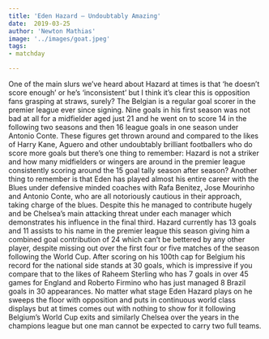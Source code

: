 ```yaml
---
title: 'Eden Hazard – Undoubtably Amazing'
date:  2019-03-25
author: 'Newton Mathias'
image: '../images/goat.jpeg'
tags:
- matchday

---
```

One of the main slurs we’ve heard about Hazard at times is that ‘he doesn’t score enough’ or he’s ‘inconsistent’ but I think it’s clear this is opposition fans grasping at straws, surely? The Belgian is a regular goal scorer in the premier league ever since signing. Nine goals in his first season was not bad at all for a midfielder aged just 21 and he went on to score 14 in the following two seasons and then 16 league goals in one season under Antonio Conte. These figures get thrown around and compared to the likes of Harry Kane, Aguero and other undoubtably brilliant footballers who do score more goals but there’s one thing to remember: Hazard is not a striker and how many midfielders or wingers are around in the premier league consistently scoring around the 15 goal tally season after season?
Another thing to remember is that Eden has played almost his entire career with the Blues under defensive minded coaches with Rafa Benitez, Jose Mourinho and Antonio Conte, who are all notoriously cautious in their approach, taking charge of the blues. Despite this he managed to contribute hugely and be Chelsea’s main attacking threat under each manager which demonstrates his influence in the final third. Hazard currently has 13 goals and 11 assists to his name in the premier league this season giving him a combined goal contribution of 24 which can’t be bettered by any other player, despite missing out over the first four or five matches of the season following the World Cup. After scoring on his 100th cap for Belgium his record for the national side stands at 30 goals, which is impressive if you compare that to the likes of Raheem Sterling who has 7 goals in over 45 games for England and Roberto Firmino who has just managed 8 Brazil goals in 30 appearances. No matter what stage Eden Hazard plays on he sweeps the floor with opposition and puts in continuous world class displays but at times comes out with nothing to show for it following Belgium’s World Cup exits and similarly Chelsea over the years in the champions league but one man cannot be expected to carry two full teams.